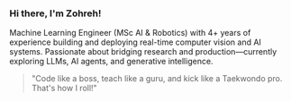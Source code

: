 ### Hi there, I'm Zohreh!

Machine Learning Engineer (MSc AI & Robotics) with 4+ years of experience building and deploying real-time computer vision and AI systems. Passionate about bridging research and production—currently exploring LLMs, AI agents, and generative intelligence.

> "Code like a boss, teach like a guru, and kick like a Taekwondo pro. That's how I roll!"
